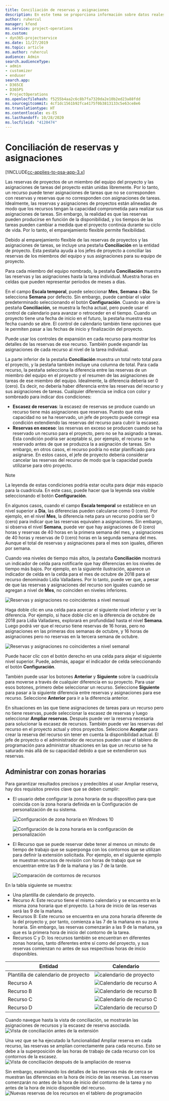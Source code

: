 ```yaml
---
title: Conciliación de reservas y asignaciones
description: En este tema se proporciona información sobre datos reales.
author: ruhercul
manager: kfend
ms.service: project-operations
ms.custom:
- dyn365-projectservice
ms.date: 11/27/2019
ms.topic: article
ms.author: ruhercul
audience: Admin
search.audienceType:
- admin
- customizer
- enduser
search.app:
- D365CE
- D365PS
- ProjectOperations
ms.openlocfilehash: f5255b4aa2c6c8b7fa7320da2e10b2ed23a88fdd
ms.sourcegitcommit: 4cf1dc1561b92fca4175f0b3813133c5e63ce8e6
ms.translationtype: HT
ms.contentlocale: es-ES
ms.lasthandoff: 10/28/2020
ms.locfileid: "4120474"
---
```

# <a name="reconcile-bookings-and-assignments"></a>Conciliación de reservas y asignaciones

[!INCLUDE[cc-applies-to-psa-app-3.x](../includes/cc-applies-to-psa-app-3x.md)]

Las reservas de proyectos de un miembro del equipo del proyecto y las asignaciones de tareas del proyecto están unidas libremente. Por lo tanto, un recurso puede tener asignaciones de tareas que no se corresponden con reservas y reservas que no corresponden con asignaciones de tareas. Idealmente, las reservas y asignaciones de proyectos están alineadas de modo que los recursos tengan la capacidad comprometida para realizar sus asignaciones de tareas. Sin embargo, la realidad es que las reservas pueden producirse en función de la disponibilidad, y los tiempos de las tareas pueden cambiar a medida que el proyecto continúa durante su ciclo de vida. Por lo tanto, el emparejamiento flexible permite flexibilidad.

Debido al emparejamiento flexible de las reservas de proyectos y las asignaciones de tareas, se incluye una pestaña **Conciliación** en la entidad de proyecto. Esta pestaña ayuda a los jefes de proyecto a conciliar las reservas de los miembros del equipo y sus asignaciones para su equipo de proyecto.

Para cada miembro del equipo nombrado, la pestaña **Conciliación** muestra las reservas y las asignaciones hasta la tarea individual. Muestra horas en celdas que pueden representar períodos de meses a días.

En el campo **Escala temporal**, puede seleccionar **Mes**, **Semana** o **Día**. Se selecciona **Semana** por defecto. Sin embargo, puede cambiar el valor predeterminado seleccionando el botón **Configuración**. Cuando se abre la pestaña **Conciliación**, se muestra la fecha actual, pero puede usar el control de calendario para avanzar o retroceder en el tiempo. Cuando un proyecto tiene una fecha de inicio en el futuro, la pestaña muestra esa fecha cuando se abre. El control de calendario también tiene opciones que le permiten pasar a las fechas de inicio y finalización del proyecto.

Puede usar los controles de expansión en cada recurso para mostrar los detalles de las reservas de ese recurso. También puede expandir las asignaciones de cada recurso al nivel de la tarea individual.

La parte inferior de la pestaña **Conciliación** muestra un total neto total para el proyecto, y la pestaña también incluye una columna de total. Para cada recurso, la pestaña selecciona la diferencia entre las reservas de un miembro del equipo en el proyecto y el resumen de las asignaciones de tareas de ese miembro del equipo. Idealmente, la diferencia debería ser 0 (cero). Es decir, no debería haber diferencia entre las reservas del recurso y sus asignaciones de tareas. Cualquier diferencia se indica con color y sombreado para indicar dos condiciones:

- **Escasez de reservas**: la escasez de reservas se produce cuando un recurso tiene más asignaciones que reservas. Puesto que esta capacidad no se ha reservado, un jefe de proyecto puede corregir esa condición extendiendo las reservas del recurso para cubrir la escasez.
- **Reservas en exceso**: las reservas en exceso se producen cuando se ha reservado un recurso para el proyecto, pero no se ha asignado a tareas. Esta condición podría ser aceptable si, por ejemplo, el recurso se ha reservado antes de que se produzca la a asignación de tareas. Sin embargo, en otros casos, el recurso podría no estar planificado para asignarse. En estos casos, el jefe de proyecto debería considerar cancelar las reservas del recurso de modo que la capacidad pueda utilizarse para otro proyecto.

> [!NOTE]
> La leyenda de estas condiciones podría estar oculta para dejar más espacio para la cuadrícula. En este caso, puede hacer que la leyenda sea visible seleccionando el botón **Configuración**.

En algunos casos, cuando el campo **Escala temporal** se establece en un nivel superior a **Día**, las diferencias pueden calcularse como 0 (cero). Por ejemplo, en el nivel **Mes**, la diferencia neta para un recurso podría ser 0 (cero) para indicar que las reservas equivalen a asignaciones. Sin embargo, si observa el nivel **Semana**, puede ver que hay asignaciones de 0 (cero) horas y reservas de 40 horas en la primera semana del mes, y asignaciones de 40 horas y reservas de 0 (cero) horas en la segunda semana del mes. Aunque el total de reservas y asignaciones para el mes son iguales, difieren por semana.

Cuando vea niveles de tiempo más altos, la pestaña **Conciliación** mostrará un indicador de celda para notificarle que hay diferencias en los niveles de tiempo más bajos. Por ejemplo, en la siguiente ilustración, aparece un indicador de celda en la celda para el mes de octubre de 2018 para el recurso denominado Lidia Valladares. Por lo tanto, puede ver que, a pesar de que las reservas y asignaciones del recurso son iguales cuando se agregan a nivel de **Mes**, no coinciden en niveles inferiores.

![Reservas y asignaciones no coincidentes a nivel mensual](media/reconcile-assignments-01.JPG)

Haga doble clic en una celda para acercar el siguiente nivel inferior y ver la diferencia. Por ejemplo, si hace doble clic en la diferencia de octubre de 2018 para Lidia Valladares, explorará en profundidad hasta el nivel **Semana**. Luego podrá ver que el recurso tiene reservas de 16 horas, pero no asignaciones en las primeras dos semanas de octubre, y 16 horas de asignaciones pero no reservas en la tercera semana de octubre.

![Reservas y asignaciones no coincidentes a nivel semanal](media/reconcile-assignments-02.JPG)

Puede hacer clic con el botón derecho en una celda para alejar el siguiente nivel superior. Puede, además, apagar el indicador de celda seleccionando el botón **Configuración**. 

También puede usar los botones **Anterior** y **Siguiente** sobre la cuadrícula para moverse a través de cualquier diferencia en su proyecto. Para usar esos botones, primero debe seleccionar un recurso. Seleccione **Siguiente** para pasar a la siguiente diferencia entre reservas y asignaciones para ese recurso. Seleccione **Anterior** para ir a la diferencia anterior.

En situaciones en las que tiene asignaciones de tareas para un recurso pero no tiene reservas, puede seleccionar la escasez de reservas y luego seleccionar **Ampliar reservas**. Después puede ver la reserva necesaria para solucionar la escasez de recursos. También puede ver las reservas del recurso en el proyecto actual y otros proyectos. Seleccione **Aceptar** para crear la reserva del recurso sin tener en cuenta la disponibilidad actual. El jefe de proyecto o el administrador de recursos pueden usar el tablero de programación para administrar situaciones en las que un recurso se ha saturado más allá de su capacidad debido a que se extendieron sus reservas.

## <a name="managing-with-time-zones"></a>Administrar con zonas horarias
Para garantizar resultados precisos y predecibles al usar Ampliar reserva, hay dos requisitos previos clave que se deben cumplir:  

- El usuario debe configurar la zona horaria de su dispositivo para que coincida con la zona horaria definida en la Configuración de personalización de su sistema.
 
  ![Configuración de zona horaria en Windows 10](media/reconcile-assignments-03.png)

  ![Configuración de la zona horaria en la configuración de personalización](media/reconcile-assignments-04.png)
 
- El Recurso que se puede reservar debe tener al menos un minuto de tiempo de trabajo que se superponga con los contornos que se utilizan para definir la extensión solicitada. Por ejemplo, en el siguiente ejemplo se muestran recursos de revisión con horas de trabajo que se encuentran entre las 9 de la mañana y las 7 de la tarde. 

  ![Comparación de contornos de recursos](media/reconcile-assignments-05.png)

En la tabla siguiente se muestra:

- Una plantilla de calendario de proyecto.
- Recurso A: Este recurso tiene el mismo calendario y se encuentra en la misma zona horaria que el proyecto. La hora de inicio de las reservas será las 9 de la mañana.
- Recursos B: Este recurso se encuentra en una zona horaria diferente de la del proyecto y, por tanto, comienza a las 7 de la mañana en su zona horaria. Sin embargo, las reservas comenzarán a las 9 de la mañana, ya que es la primera hora de inicio del contorno de la tarea.
- Recursos C y D: los recursos también se encuentran en diferentes zonas horarias, tanto diferentes entre sí como del proyecto, y sus reservas comienzan no antes de sus respectivas horas de inicio disponibles.

|Entidad  |Calendario  |
|-|-|
|Plantilla de calendario de proyecto   | ![calendario de proyecto](media/reconcile-assignments-06.png) |
|Recurso A  | ![Calendario de recurso A](media/reconcile-assignments-06.png) |
|Recurso B  |  ![Calendario de recurso B](media/reconcile-assignments-07.png) |
|Recurso C  |  ![Calendario de recurso C](media/reconcile-assignments-08.png) |
|Recurso D  | ![Calendario de recurso D](media/reconcile-assignments-09.png)  |
 
Cuando navegue hasta la vista de conciliación, se mostrarán las asignaciones de recursos y la escasez de reserva asociada.
 ![Vista de conciliación antes de la extensión](media/reconcile-assignments-10.png)

Una vez que se ha ejecutado la funcionalidad Ampliar reserva en cada recurso, las reservas se amplían correctamente para cada recurso. Esto se debe a la superposición de las horas de trabajo de cada recurso con los contornos de la escasez.
 ![Vista de conciliación después de la ampliación de reserva](media/reconcile-assignments-11.png) 

Sin embargo, examinando los detalles de las reservas más de cerca se muestran las diferencias en la hora de inicio de las reservas. Las reservas comenzarán no antes de la hora de inicio del contorno de la tarea y no antes de la hora de inicio disponible del recurso.
 ![Nuevas reservas de los recursos en el tablero de programación](media/reconcile-assignments-12.png)
